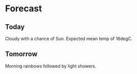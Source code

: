 # Forecast

## Today

Cloudy with a chance of Sun.
Expected mean temp of 16degC.

## Tomorrow

Morning rainbows followed by light showers.
